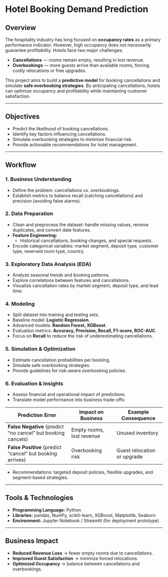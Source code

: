 # Hotel Booking Demand Prediction

## Overview  
The hospitality industry has long focused on **occupancy rates** as a primary performance indicator. However, high occupancy does not necessarily guarantee profitability. Hotels face two major challenges:  

- **Cancellations** — rooms remain empty, resulting in lost revenue.  
- **Overbookings** — more guests arrive than available rooms, forcing costly relocations or free upgrades.  

This project aims to build a **predictive model** for booking cancellations and simulate **safe overbooking strategies**. By anticipating cancellations, hotels can optimize occupancy and profitability while maintaining customer satisfaction.  

---

## Objectives  
- Predict the likelihood of booking cancellations.  
- Identify key factors influencing cancellations.  
- Simulate overbooking strategies to minimize financial risk.  
- Provide actionable recommendations for hotel management.  

---

##  Workflow  

### 1. Business Understanding  
- Define the problem: cancellations vs. overbookings.  
- Establish metrics to balance recall (catching cancellations) and precision (avoiding false alarms).  

### 2. Data Preparation  
- Clean and preprocess the dataset: handle missing values, remove duplicates, and convert date features.  
- **Feature Engineering:**  
  - Historical cancellations, booking changes, and special requests.  
- Encode categorical variables: market segment, deposit type, customer type, reserved room type, country.  

### 3. Exploratory Data Analysis (EDA)  
- Analyze seasonal trends and booking patterns.  
- Explore correlations between features and cancellations.  
- Visualize cancellation rates by market segment, deposit type, and lead time.  

### 4. Modeling  
- Split dataset into training and testing sets.  
- Baseline model: **Logistic Regression**.  
- Advanced models: **Random Forest, XGBoost**.  
- Evaluation metrics: **Accuracy, Precision, Recall, F1-score, ROC-AUC**.  
- Focus on **Recall** to reduce the risk of underestimating cancellations.  

### 5. Simulation & Optimization  
- Estimate cancellation probabilities per booking.  
- Simulate safe overbooking strategies.  
- Provide guidelines for risk-aware overbooking policies.  

### 6. Evaluation & Insights  
- Assess financial and operational impact of predictions.  
- Translate model performance into business trade-offs:  

| Prediction Error | Impact on Business | Example Consequence |  
|------------------|--------------------|---------------------|  
| **False Negative** (predict “no cancel” but booking cancels) | Empty rooms, lost revenue | Unused inventory |  
| **False Positive** (predict “cancel” but booking arrives) | Overbooking risk | Guest relocation or upgrade |  

- Recommendations: targeted deposit policies, flexible upgrades, and segment-based strategies.  

---

## Tools & Technologies  
- **Programming Language:** Python  
- **Libraries:** pandas, NumPy, scikit-learn, XGBoost, Matplotlib, Seaborn  
- **Environment:** Jupyter Notebook / Streamlit (for deployment prototype)  

---

## Business Impact  
- **Reduced Revenue Loss** → fewer empty rooms due to cancellations.  
- **Improved Guest Satisfaction** → minimize forced relocations.  
- **Optimized Occupancy** → balance between cancellations and overbookings.  

 

